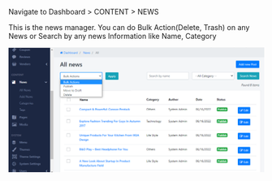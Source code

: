 Navigate to Dashboard &gt; CONTENT &gt; NEWS

This is the news manager. You can do Bulk Action(Delete, Trash) on any News or Search by any news Information like Name, Category

![](/assets/images/new-knowleage/95eb71540d7b363b8717331223d4a01f.png)